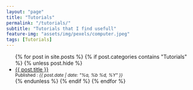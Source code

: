 ```yaml
---
layout: "page"
title: "Tutorials"
permalink: "/tutorials/"
subtitle: "Tutorials that I find usefull"
feature-img: "assets/img/pexels/computer.jpeg"
tags: [Tutorials]
---
```


<ul>
  {% for post in site.posts %}
    {% if post.categories contains "Tutorials" %}
      {% unless post.hide %}
        <li>
          <a href="{{ post.url | relative_url }}">{{ post.title }}</a>
          <div>
            <small>Published : <em>{{ post.date | date: "%a, %b %d, %Y" }}</em></small>
          </div>
        </li>
      {% endunless %}
    {% endif %}
  {% endfor %}
</ul>
